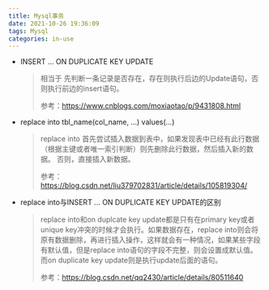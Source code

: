 ```yaml
---
title: Mysql事务
date: 2021-10-26 19:36:09
tags: Mysql
categories: in-use
---
```


- INSERT ... ON DUPLICATE KEY UPDATE

  > 相当于 先判断一条记录是否存在，存在则执行后边的Update语句，否则执行前边的insert语句。
  >
  > 参考：https://www.cnblogs.com/moxiaotao/p/9431808.html

- replace into tbl_name(col_name, …) values(…)

  > replace into 首先尝试插入数据到表中，如果发现表中已经有此行数据（根据主键或者唯一索引判断）则先删除此行数据，然后插入新的数据。 否则，直接插入新数据。
  >
  > 参考：https://blog.csdn.net/liu379702831/article/details/105819304/

- replace into与INSERT ... ON DUPLICATE KEY UPDATE的区别

  > replace into和on duplcate key update都是只有在primary key或者unique key冲突的时候才会执行。如果数据存在，replace into则会将原有数据删除，再进行插入操作，这样就会有一种情况，如果某些字段有默认值，但是replace into语句的字段不完整，则会设置成默认值。而on duplicate key update则是执行update后面的语句。 
  >
  > 参考：https://blog.csdn.net/qq2430/article/details/80511640